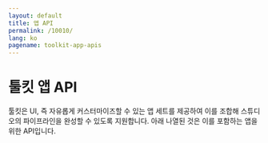 ```yaml
---
layout: default
title: 앱 API
permalink: /10010/
lang: ko
pagename: toolkit-app-apis
---
```


# 툴킷 앱 API

툴킷은 UI, 즉 자유롭게 커스터마이즈할 수 있는 앱 세트를 제공하여 이를 조합해 스튜디오의 파이프라인을 완성할 수 있도록 지원합니다. 아래 나열된 것은 이를 포함하는 앱을 위한 API입니다.

